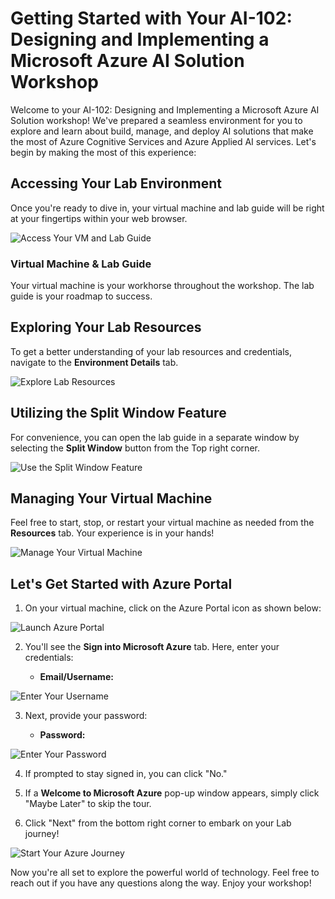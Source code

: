 # Getting Started with Your AI-102: Designing and Implementing a Microsoft Azure AI Solution Workshop
 
Welcome to your AI-102: Designing and Implementing a Microsoft Azure AI Solution workshop! We've prepared a seamless environment for you to explore and learn about build, manage, and deploy AI solutions that make the most of Azure Cognitive Services and Azure Applied AI services. Let's begin by making the most of this experience:
 
## Accessing Your Lab Environment
 
Once you're ready to dive in, your virtual machine and lab guide will be right at your fingertips within your web browser.
 
![Access Your VM and Lab Guide](images/labguide-1.png)

### Virtual Machine & Lab Guide
 
Your virtual machine is your workhorse throughout the workshop. The lab guide is your roadmap to success.
 
## Exploring Your Lab Resources
 
To get a better understanding of your lab resources and credentials, navigate to the **Environment Details** tab.
 
![Explore Lab Resources](images/env-1.png)
 
## Utilizing the Split Window Feature
 
For convenience, you can open the lab guide in a separate window by selecting the **Split Window** button from the Top right corner.
 
![Use the Split Window Feature](images/spl.png)
 
## Managing Your Virtual Machine
 
Feel free to start, stop, or restart your virtual machine as needed from the **Resources** tab. Your experience is in your hands!
 
![Manage Your Virtual Machine](images/res.png)
 
## Let's Get Started with Azure Portal
 
1. On your virtual machine, click on the Azure Portal icon as shown below:
 
![Launch Azure Portal](images/sc900-image(1).png)

 
2. You'll see the **Sign into Microsoft Azure** tab. Here, enter your credentials:
 
   - **Email/Username:** <inject key="AzureAdUserEmail"></inject>
 
![Enter Your Username](images/sc900-image-1.png)
 
3. Next, provide your password:
 
   - **Password:** <inject key="AzureAdUserPassword"></inject>
 
![Enter Your Password](images/sc900-image-2.png)
 
4. If prompted to stay signed in, you can click "No."
 
5. If a **Welcome to Microsoft Azure** pop-up window appears, simply click "Maybe Later" to skip the tour.
 
6. Click "Next" from the bottom right corner to embark on your Lab journey!
 
![Start Your Azure Journey](images/sc900-image(3).png)
 
Now you're all set to explore the powerful world of technology. Feel free to reach out if you have any questions along the way. Enjoy your workshop!
